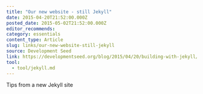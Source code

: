 ```yaml
---
title: "Our new website - still Jekyll"
date: 2015-04-20T21:52:00.000Z
posted_date: 2015-05-02T21:52:00.000Z
editor_recommends:
category: essentials
content_type: Article
slug: links/our-new-website-still-jekyll
source: Development Seed
link: https://developmentseed.org/blog/2015/04/20/building-with-jekyll/
tool:
  - tool/jekyll.md
---
```

Tips from a new Jekyll site



